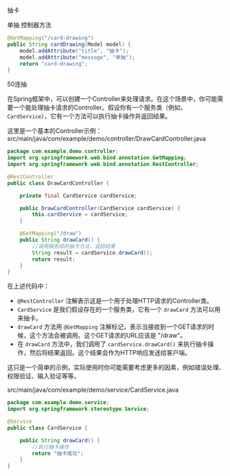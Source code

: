 抽卡

单抽 控制器方法
```java
@GetMapping("/card-drawing")
public String cardDrawing(Model model) {
    model.addAttribute("title", "抽卡");
    model.addAttribute("message", "单抽");
    return "card-drawing";
}
```

50连抽


在Spring框架中，可以创建一个Controller来处理请求。在这个场景中，你可能需要一个能处理抽卡请求的Controller。假设你有一个服务类（例如，`CardService`），它有一个方法可以执行抽卡操作并返回结果。

这里是一个基本的Controller示例：
src/main/java/com/example/demo/controller/DrawCardController.java
```java
package com.example.demo.controller;
import org.springframework.web.bind.annotation.GetMapping;
import org.springframework.web.bind.annotation.RestController;

@RestController
public class DrawCardController {

    private final CardService cardService;

    public DrawCardController(CardService cardService) {
        this.cardService = cardService;
    }

    @GetMapping("/draw")
    public String drawCard() {
        //调用服务层的抽卡方法，返回结果
        String result = cardService.drawCard();
        return result;
    }
}
```

在上述代码中：

- `@RestController` 注解表示这是一个用于处理HTTP请求的Controller类。
- `CardService` 是我们假设存在的一个服务类，它有一个 `drawCard` 方法可以用来抽卡。
- `drawCard` 方法用 `@GetMapping` 注解标记，表示当接收到一个GET请求的时候，这个方法会被调用。这个GET请求的URL应该是 "/draw"。
- 在 `drawCard` 方法中，我们调用了 `cardService.drawCard()` 来执行抽卡操作，然后将结果返回。这个结果会作为HTTP响应发送给客户端。

这只是一个简单的示例，实际使用时你可能需要考虑更多的因素，例如错误处理、权限验证、输入验证等等。


src/main/java/com/example/demo/service/CardService.java
```java
package com.example.demo.service;
import org.springframework.stereotype.Service;

@Service
public class CardService {

    public String drawCard() {
        //执行抽卡操作
        return "抽卡成功";
    }
}
```
